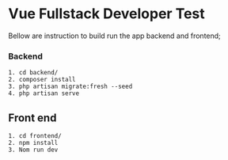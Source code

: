 # Vue Fullstack Developer Test

Bellow are instruction to build run the app backend and frontend;

### Backend

    1. cd backend/
    2. composer install
    3. php artisan migrate:fresh --seed
    4. php artisan serve

## Front end

    1. cd frontend/
    2. npm install
    3. Nom run dev

